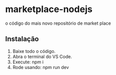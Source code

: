 # marketplace-nodejs

o código do mais novo repositório de market place

## Instalação

1. Baixe todo o código.
2. Abra o terminal do VS Code.
3. Execute: npm i
4. Rode usando: npm run dev

